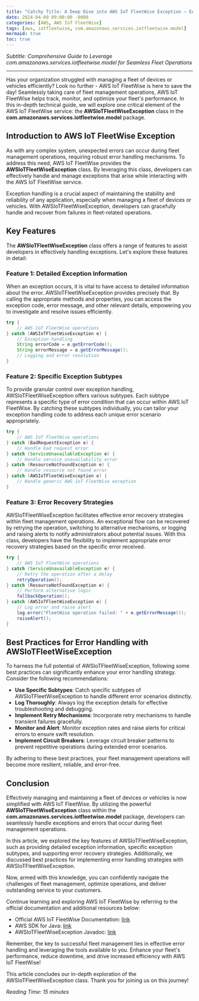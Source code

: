 ```yaml
---
title: "Catchy Title: A Deep Dive into AWS IoT FleetWise Exception – Ensuring Error-Free Fleet Management"
date: 2024-04-09 09:00:00 -0000
categories: [AWS, AWS IoT FleetWise]
tags: [aws, iotfleetwise, com.amazonaws.services.iotfleetwise.model]
mermaid: true
toc: true
---
```



*Subtitle: Comprehensive Guide to Leverage com.amazonaws.services.iotfleetwise.model for Seamless Fleet Operations*

---

Has your organization struggled with managing a fleet of devices or vehicles efficiently? Look no further - AWS IoT FleetWise is here to save the day! Seamlessly taking care of fleet management operations, AWS IoT FleetWise helps track, monitor, and optimize your fleet's performance. In this in-depth technical guide, we will explore one critical element of the AWS IoT FleetWise service: the **AWSIoTFleetWiseException** class in the **com.amazonaws.services.iotfleetwise.model** package.

## Introduction to AWS IoT FleetWise Exception

As with any complex system, unexpected errors can occur during fleet management operations, requiring robust error handling mechanisms. To address this need, AWS IoT FleetWise provides the **AWSIoTFleetWiseException** class. By leveraging this class, developers can effectively handle and manage exceptions that arise while interacting with the AWS IoT FleetWise service.

Exception handling is a crucial aspect of maintaining the stability and reliability of any application, especially when managing a fleet of devices or vehicles. With AWSIoTFleetWiseException, developers can gracefully handle and recover from failures in fleet-related operations.

## Key Features

The **AWSIoTFleetWiseException** class offers a range of features to assist developers in effectively handling exceptions. Let's explore these features in detail:

### Feature 1: Detailed Exception Information

When an exception occurs, it is vital to have access to detailed information about the error. AWSIoTFleetWiseException provides precisely that. By calling the appropriate methods and properties, you can access the exception code, error message, and other relevant details, empowering you to investigate and resolve issues efficiently.

```java
try {
    // AWS IoT FleetWise operations
} catch (AWSIoTFleetWiseException e) {
    // Exception handling
    String errorCode = e.getErrorCode();
    String errorMessage = e.getErrorMessage();
    // Logging and error resolution
}
```

### Feature 2: Specific Exception Subtypes

To provide granular control over exception handling, AWSIoTFleetWiseException offers various subtypes. Each subtype represents a specific type of error condition that can occur within AWS IoT FleetWise. By catching these subtypes individually, you can tailor your exception handling code to address each unique error scenario appropriately.

```java
try {
    // AWS IoT FleetWise operations
} catch (BadRequestException e) {
    // Handle bad request error
} catch (ServiceUnavailableException e) {
    // Handle service unavailability error
} catch (ResourceNotFoundException e) {
    // Handle resource not found error
} catch (AWSIoTFleetWiseException e) {
    // Handle generic AWS IoT FleetWise exception
}
```

### Feature 3: Error Recovery Strategies

AWSIoTFleetWiseException facilitates effective error recovery strategies within fleet management operations. An exceptional flow can be recovered by retrying the operation, switching to alternative mechanisms, or logging and raising alerts to notify administrators about potential issues. With this class, developers have the flexibility to implement appropriate error recovery strategies based on the specific error received.

```java
try {
    // AWS IoT FleetWise operations
} catch (ServiceUnavailableException e) {
    // Retry the operation after a delay
    retryOperation();
} catch (ResourceNotFoundException e) {
    // Perform alternative logic
    fallbackOperation();
} catch (AWSIoTFleetWiseException e) {
    // Log error and raise alert
    log.error("FleetWise operation failed: " + e.getErrorMessage());
    raiseAlert();
}
```

## Best Practices for Error Handling with AWSIoTFleetWiseException

To harness the full potential of AWSIoTFleetWiseException, following some best practices can significantly enhance your error handling strategy. Consider the following recommendations:

- **Use Specific Subtypes**: Catch specific subtypes of AWSIoTFleetWiseException to handle different error scenarios distinctly.
- **Log Thoroughly**: Always log the exception details for effective troubleshooting and debugging.
- **Implement Retry Mechanisms**: Incorporate retry mechanisms to handle transient failures gracefully.
- **Monitor and Alert**: Monitor exception rates and raise alerts for critical errors to ensure swift resolution.
- **Implement Circuit Breakers**: Leverage circuit breaker patterns to prevent repetitive operations during extended error scenarios.

By adhering to these best practices, your fleet management operations will become more resilient, reliable, and error-free.

## Conclusion

Effectively managing and maintaining a fleet of devices or vehicles is now simplified with AWS IoT FleetWise. By utilizing the powerful **AWSIoTFleetWiseException** class within the **com.amazonaws.services.iotfleetwise.model** package, developers can seamlessly handle exceptions and errors that occur during fleet management operations.

In this article, we explored the key features of AWSIoTFleetWiseException, such as providing detailed exception information, specific exception subtypes, and supporting error recovery strategies. Additionally, we discussed best practices for implementing error handling strategies with AWSIoTFleetWiseException.

Now, armed with this knowledge, you can confidently navigate the challenges of fleet management, optimize operations, and deliver outstanding service to your customers.

Continue learning and exploring AWS IoT FleetWise by referring to the official documentation and additional resources below:

- Official AWS IoT FleetWise Documentation: [link](https://docs.aws.amazon.com/iotfleetwise/latest/APIReference/Welcome.html)
- AWS SDK for Java: [link](https://aws.amazon.com/sdk-for-java/)
- AWSIoTFleetWiseException Javadoc: [link](https://docs.aws.amazon.com/AWSJavaSDK/latest/javadoc/com/amazonaws/services/iotfleetwise/model/AWSIoTFleetWiseException.html)

Remember, the key to successful fleet management lies in effective error handling and leveraging the tools available to you. Enhance your fleet's performance, reduce downtime, and drive increased efficiency with AWS IoT FleetWise!

This article concludes our in-depth exploration of the AWSIoTFleetWiseException class. Thank you for joining us on this journey!

*Reading Time: 15 minutes*